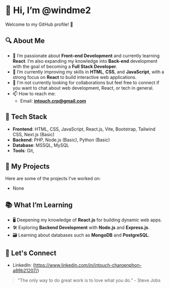 # 👋 Hi, I’m @windme2

Welcome to my GitHub profile! 🌟

## 🔍 About Me
- 👀 I’m passionate about **Front-end Development** and currently learning **React**. I’m also expanding my knowledge into **Back-end** development with the goal of becoming a **Full Stack Developer**.
- 🌱 I’m currently improving my skills in **HTML**, **CSS**, and **JavaScript**, with a strong focus on **React** to build interactive web applications.
- 💞️ I'm not currently looking for collaborations but feel free to connect if you want to chat about web development, React, or tech in general.
- 📫 How to reach me:  
   - Email: **intouch.crp@gmail.com**  

## 🚀 Tech Stack
- **Frontend**: HTML, CSS, JavaScript, React.js, Vite, Bootstrap, Tailwind CSS, Next.js (Basic)
- **Backend**: PHP, Node.js (Basic), Python (Basic)
- **Database**: MSSQL, MySQL
- **Tools**: Git, 

## 📂 My Projects
Here are some of the projects I've worked on:
- None

## 📚 What I’m Learning
- 🖥️ Deepening my knowledge of **React.js** for building dynamic web apps.
- 🛠️ Exploring **Backend Development** with **Node.js** and **Express.js**.
- 🗃️ Learning about databases such as **MongoDB** and **PostgreSQL**.

## 🔗 Let's Connect
- LinkedIn: (https://www.linkedin.com/in/intouch-charoenphon-a89b21207/)

> "The only way to do great work is to love what you do." - Steve Jobs
